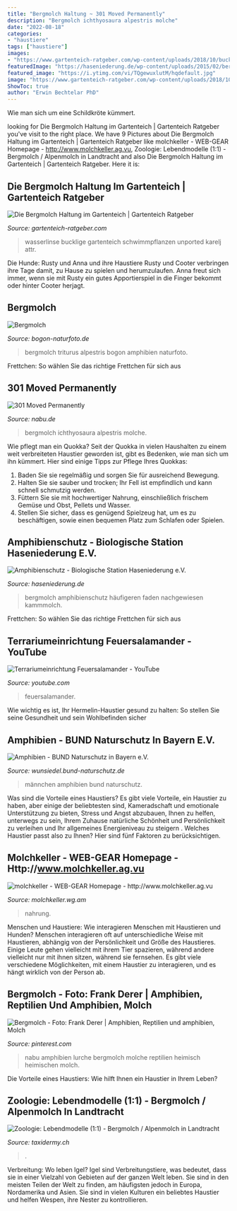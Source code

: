 ```yaml
---
title: "Bergmolch Haltung ~ 301 Moved Permanently"
description: "Bergmolch ichthyosaura alpestris molche"
date: "2022-08-18"
categories:
- "haustiere"
tags: ["haustiere"]
images:
- "https://www.gartenteich-ratgeber.com/wp-content/uploads/2018/10/bucklige-wasserlinse-450x398.jpg"
featuredImage: "https://haseniederung.de/wp-content/uploads/2015/02/bergmolch-300x209.jpg"
featured_image: "https://i.ytimg.com/vi/TQgewuxlutM/hqdefault.jpg"
image: "https://www.gartenteich-ratgeber.com/wp-content/uploads/2018/10/bucklige-wasserlinse-450x398.jpg"
ShowToc: true
author: "Erwin Bechtelar PhD"
---
```



Wie man sich um eine Schildkröte kümmert.

	

		
looking for Die Bergmolch Haltung im Gartenteich | Gartenteich Ratgeber you've visit to the right place. We have 9 Pictures about Die Bergmolch Haltung im Gartenteich | Gartenteich Ratgeber like molchkeller - WEB-GEAR Homepage - http://www.molchkeller.ag.vu, Zoologie: Lebendmodelle (1:1) - Bergmolch / Alpenmolch in Landtracht and also Die Bergmolch Haltung im Gartenteich | Gartenteich Ratgeber. Here it is:
		
    
## Die Bergmolch Haltung Im Gartenteich | Gartenteich Ratgeber

<img loading=lazy src="https://www.gartenteich-ratgeber.com/wp-content/uploads/2018/10/bucklige-wasserlinse-450x398.jpg" onerror="this.onerror=null;this.src='https://tse2.mm.bing.net/th?id=OIP.r7JKsW-s1qlW1hxC4kLTAgAAAA&amp;pid=15.1';" alt="Die Bergmolch Haltung im Gartenteich | Gartenteich Ratgeber">

_Source: gartenteich-ratgeber.com_

>wasserlinse bucklige gartenteich schwimmpflanzen unported karelj attr. 

	

Die Hunde: Rusty und
Anna und ihre Haustiere Rusty und Cooter verbringen ihre Tage damit, zu Hause zu spielen und herumzulaufen. Anna freut sich immer, wenn sie mit Rusty ein gutes Apportierspiel in die Finger bekommt oder hinter Cooter herjagt.

    
## Bergmolch

<img loading=lazy src="http://www.bogon-naturfoto.de/Fotogalerie_Tiere/Amphibien/Bergmolch/006.jpg" onerror="this.onerror=null;this.src='https://tse2.mm.bing.net/th?id=OIP.oh1HfQeZsuG3-nkDmQ2FZQHaFC&amp;pid=15.1';" alt="Bergmolch">

_Source: bogon-naturfoto.de_

>bergmolch triturus alpestris bogon amphibien naturfoto. 

	

Frettchen: So wählen Sie das richtige Frettchen für sich aus

    
## 301 Moved Permanently

<img loading=lazy src="http://www.nabu.de/imperia/md/images/nabude/tiere/lurche/molche/fittosize_520_200_9e919b2515c00c7fe8c2cdfd9780c5e3_alpestris1.jpeg" onerror="this.onerror=null;this.src='https://tse4.mm.bing.net/th?id=OIP.yIu6uVxyn0QOw9EjjlMILAHaC2&amp;pid=15.1';" alt="301 Moved Permanently">

_Source: nabu.de_

>bergmolch ichthyosaura alpestris molche. 

	

Wie pflegt man ein Quokka?
Seit der Quokka in vielen Haushalten zu einem weit verbreiteten Haustier geworden ist, gibt es Bedenken, wie man sich um ihn kümmert. Hier sind einige Tipps zur Pflege Ihres Quokkas:
1. Baden Sie sie regelmäßig und sorgen Sie für ausreichend Bewegung.
2. Halten Sie sie sauber und trocken; Ihr Fell ist empfindlich und kann schnell schmutzig werden.
3. Füttern Sie sie mit hochwertiger Nahrung, einschließlich frischem Gemüse und Obst, Pellets und Wasser.
4. Stellen Sie sicher, dass es genügend Spielzeug hat, um es zu beschäftigen, sowie einen bequemen Platz zum Schlafen oder Spielen.

    
## Amphibienschutz - Biologische Station Haseniederung E.V.

<img loading=lazy src="https://haseniederung.de/wp-content/uploads/2015/02/bergmolch-300x209.jpg" onerror="this.onerror=null;this.src='https://tse1.mm.bing.net/th?id=OIP.Uh3-Z2PM3F-F4LX_rtRPOgAAAA&amp;pid=15.1';" alt="Amphibienschutz - Biologische Station Haseniederung e.V.">

_Source: haseniederung.de_

>bergmolch amphibienschutz häufigeren faden nachgewiesen kammmolch. 

	

Frettchen: So wählen Sie das richtige Frettchen für sich aus

    
## Terrariumeinrichtung Feuersalamander - YouTube

<img loading=lazy src="https://i.ytimg.com/vi/TQgewuxlutM/hqdefault.jpg" onerror="this.onerror=null;this.src='https://tse4.mm.bing.net/th?id=OIP._7-RNWwiIBmFeD3kTvmhbwHaFj&amp;pid=15.1';" alt="Terrariumeinrichtung Feuersalamander - YouTube">

_Source: youtube.com_

>feuersalamander. 

	

Wie wichtig es ist, Ihr Hermelin-Haustier gesund zu halten: So stellen Sie seine Gesundheit und sein Wohlbefinden sicher

    
## Amphibien - BUND Naturschutz In Bayern E.V.

<img loading=lazy src="https://wunsiedel.bund-naturschutz.de/fileadmin/_migrated/pics/Bergmolch-Maennchen-Portrait-Fischer.jpg" onerror="this.onerror=null;this.src='https://tse3.mm.bing.net/th?id=OIP.r_XuqzxmiEYDsQ6RdUjNFQHaE8&amp;pid=15.1';" alt="Amphibien - BUND Naturschutz in Bayern e.V.">

_Source: wunsiedel.bund-naturschutz.de_

>männchen amphibien bund naturschutz. 

	

Was sind die Vorteile eines Haustiers?
Es gibt viele Vorteile, ein Haustier zu haben, aber einige der beliebtesten sind, Kameradschaft und emotionale Unterstützung zu bieten, Stress und Angst abzubauen, Ihnen zu helfen, unterwegs zu sein, Ihrem Zuhause natürliche Schönheit und Persönlichkeit zu verleihen und Ihr allgemeines Energieniveau zu steigern . Welches Haustier passt also zu Ihnen? Hier sind fünf Faktoren zu berücksichtigen.

    
## Molchkeller - WEB-GEAR Homepage - Http://www.molchkeller.ag.vu

<img loading=lazy src="http://www.molchkeller.wg.am/editor/12667607056477/P1000740_10702_thsl.jpg" onerror="this.onerror=null;this.src='https://tse3.mm.bing.net/th?id=OIP.-rUSdm2CBS0Fk7Mj65mqswHaFC&amp;pid=15.1';" alt="molchkeller - WEB-GEAR Homepage - http://www.molchkeller.ag.vu">

_Source: molchkeller.wg.am_

>nahrung. 

	

Menschen und Haustiere: Wie interagieren Menschen mit Haustieren und Hunden?
Menschen interagieren oft auf unterschiedliche Weise mit Haustieren, abhängig von der Persönlichkeit und Größe des Haustieres. Einige Leute gehen vielleicht mit ihrem Tier spazieren, während andere vielleicht nur mit ihnen sitzen, während sie fernsehen. Es gibt viele verschiedene Möglichkeiten, mit einem Haustier zu interagieren, und es hängt wirklich von der Person ab.

    
## Bergmolch - Foto: Frank Derer | Amphibien, Reptilien Und Amphibien, Molch

<img loading=lazy src="https://i.pinimg.com/originals/2b/ec/36/2bec36d9706d4072d1664f8de7ca6d87.jpg" onerror="this.onerror=null;this.src='https://tse1.mm.bing.net/th?id=OIP.siRCvpC86IfDQKYjQ62HQwHaE7&amp;pid=15.1';" alt="Bergmolch - Foto: Frank Derer | Amphibien, Reptilien und amphibien, Molch">

_Source: pinterest.com_

>nabu amphibien lurche bergmolch molche reptilien heimisch heimischen molch. 

	

Die Vorteile eines Haustiers: Wie hilft Ihnen ein Haustier in Ihrem Leben?

    
## Zoologie: Lebendmodelle (1:1) - Bergmolch / Alpenmolch In Landtracht

<img loading=lazy src="https://www.taxidermy.ch/cm_data/shop/artikelbilder/zos1004_3-1.jpg" onerror="this.onerror=null;this.src='https://tse2.mm.bing.net/th?id=OIP.IOhbvunWHbqTcr53VZM5UQAAAA&amp;pid=15.1';" alt="Zoologie: Lebendmodelle (1:1) - Bergmolch / Alpenmolch in Landtracht">

_Source: taxidermy.ch_

>. 

	

Verbreitung: Wo leben Igel?
Igel sind Verbreitungstiere, was bedeutet, dass sie in einer Vielzahl von Gebieten auf der ganzen Welt leben. Sie sind in den meisten Teilen der Welt zu finden, am häufigsten jedoch in Europa, Nordamerika und Asien. Sie sind in vielen Kulturen ein beliebtes Haustier und helfen Wespen, ihre Nester zu kontrollieren.

